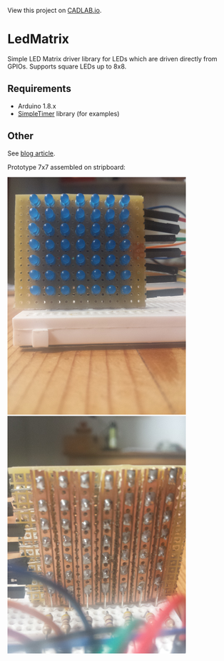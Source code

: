 View this project on [CADLAB.io](https://cadlab.io/project/1792). 

# LedMatrix
Simple LED Matrix driver library for LEDs which are driven directly from
GPIOs. Supports square LEDs up to 8x8.

## Requirements
- Arduino 1.8.x
- [SimpleTimer](https://github.com/jfturcot/SimpleTimer) library (for examples)

## Other
See [blog article](https://programmablehardware.blogspot.com/2019/05/soldering-kata.html).

Prototype 7x7 assembled on stripboard:

![](extras/front.png)
![](extras/back.png)
